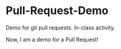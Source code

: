 # Pull-Request-Demo
Demo for git pull requests. In-class activity.

Now, I am a demo for a Pull Request!

